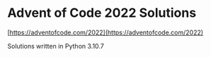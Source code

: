# Advent of Code 2022 Solutions

[https://adventofcode.com/2022](https://adventofcode.com/2022)

Solutions written in Python 3.10.7
